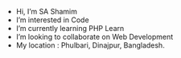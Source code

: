 - Hi, I’m SA Shamim
- I’m interested in Code
- I’m currently learning PHP Learn
- I’m looking to collaborate on Web Development
- My location : Phulbari, Dinajpur, Bangladesh.
